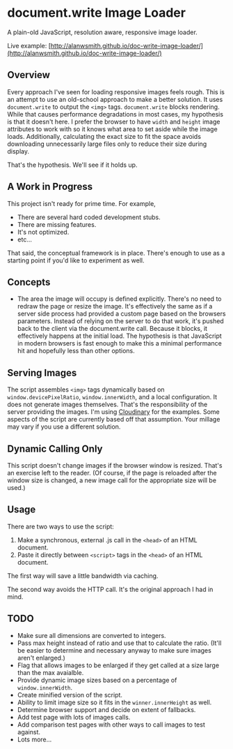 document.write Image Loader
===========================

A plain-old JavaScript, resolution aware, responsive image loader. 

Live example: [http://alanwsmith.github.io/doc-write-image-loader/](http://alanwsmith.github.io/doc-write-image-loader/)

Overview
--------

Every approach I've seen for loading responsive images feels rough. This is an attempt to use an old-school approach to make a better solution. It uses `document.write` to output the `<img>` tags. `document.write` blocks rendering. While that causes performance degradations in most cases, my hypothesis is that it doesn't here. I prefer the browser to have `width` and `height` image attributes to work with so it knows what area to set aside while the image loads. Additionally, calculating the exact size to fit the space avoids downloading unnecessarily large files only to reduce their size during display.

That's the hypothesis. We'll see if it holds up.


A Work in Progress
------------------

This project isn't ready for prime time. For example, 

- There are several hard coded development stubs. 
- There are missing features. 
- It's not optimized. 
- etc...

That said, the conceptual framework is in place. There's enough to use as a starting point if you'd like to experiment as well. 

Concepts
--------

- The area the image will occupy is defined explicitly. There's no need to redraw the page or resize the image. It's effectively the same as if a server side process had provided a custom page based on the browsers parameters. Instead of relying on the server to do that work, it's pushed back to the client via the document.write call. Because it blocks, it effectively happens at the initial load. The hypothesis is that JavaScript in modern browsers is fast enough to make this a minimal performance hit and hopefully less than other options. 



Serving Images
--------------

The script assembles `<img>` tags dynamically based on `window.devicePixelRatio`, `window.innerWidth`, and a local configuration. It does not generate images themselves. That's the responsibility of the server providing the images. I'm using [Cloudinary](http://cloudinary.com/) for the examples. Some aspects of the script are currently based off that assumption. Your millage may vary if you use a different solution.


Dynamic Calling Only
--------------------

This script doesn't change images if the browser window is resized. That's an exercise left to the reader. (Of course, if the page is reloaded after the window size is changed, a new image call for the appropriate size will be used.)


Usage
-----

There are two ways to use the script:

1. Make a synchronous, external .js call in the `<head>` of an HTML document.
2. Paste it directly between `<script>` tags in the `<head>` of an HTML document. 

The first way will save a little bandwidth via caching. 

The second way avoids the HTTP call. It's the original approach I had in mind.


TODO
----

- Make sure all dimensions are converted to integers. 
- Pass max height instead of ratio and use that to calculate the ratio. (It'll be easier to determine and necessary anyway to make sure images aren't enlarged.)
- Flag that allows images to be enlarged if they get called at a size large than the max avaialble.
- Provide dynamic image sizes based on a percentage of `window.innerWidth`.
- Create minified version of the script.
- Ability to limit image size so it fits in the `winner.innerHeight` as well. 
- Determine browser support and decide on extent of fallbacks.
- Add test page with lots of images calls.
- Add comparison test pages with other ways to call images to test against.
- Lots more...

